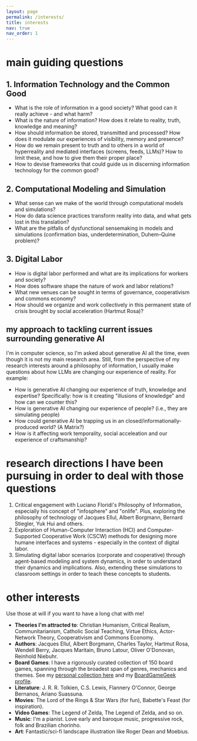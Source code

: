 ```yaml
---
layout: page
permalink: /interests/
title: interests
nav: true
nav_order: 1
---
```


# main guiding questions

## 1. Information Technology and the Common Good
- What is the role of information in a good society? What good can it really achieve - and what harm?
- What is the nature of information? How does it relate to reality, truth, knowledge and meaning?
- How should information be stored, transmitted and processed? How does it modulate our experiences of visibility, memory and presence?
- How do we remain present to truth and to others in a world of hyperreality and mediated interfaces (screens, feeds, LLMs)? How to limit these, and how to give them their proper place?
- How to devise frameworks that could guide us in discerning information technology for the common good?

## 2. Computational Modeling and Simulation
- What sense can we make of the world through computational models and simulations?
- How do data science practices transform reality into data, and what gets lost in this translation?
- What are the pitfalls of dysfunctional sensemaking in models and simulations (confirmation bias, underdetermination, Duhem–Quine problem)?

## 3. Digital Labor
- How is digital labor performed and what are its implications for workers and society?
- How does software shape the nature of work and labor relations?
- What new venues can be sought in terms of governance, cooperativism and commons economy?
- How should we organize and work collectively in this permanent state of crisis brought by social acceleration (Hartmut Rosa)?

## my approach to tackling current issues surrounding generative AI
I'm in computer science, so I'm asked about generative AI all the time, even though it is not my main research area. Still, from the perspective of my research interests around a philosophy of information, I usually make questions about how LLMs are changing our experience of reality. For example:
- How is generative AI changing our experience of truth, knowledge and expertise? Specifically: how is it creating "illusions of knowledge" and how can we counter this?
- How is generative AI changing our experience of people? (i.e., they are simulating people)
- How could generative AI be trapping us in an closed/informationally-produced world? (A Matrix?)
- How is it affecting work temporality, social acceleation and our experience of craftsmanship?

# research directions I have been pursuing in order to deal with those questions
1. Critical engagement with Luciano Floridi's Philosophy of Information, especially his concept of "infosphere" and "onlife". Plus, exploring the philosophy of technology of Jacques Ellul, Albert Borgmann, Bernard Stiegler, Yuk Hui and others.
2. Exploration of Human-Computer Interaction (HCI) and Computer-Supported Cooperative Work (CSCW) methods for designing more humane interfaces and systems - especially in the context of digital labor.
3. Simulating digital labor scenarios (corporate and cooperative) through agent-based modeling and system dynamics, in order to understand their dynamics and implications. Also, extending these simulations to classroom settings in order to teach these concepts to students.

# other interests

Use those at will if you want to have a long chat with me!

- **Theories I'm attracted to**: Christian Humanism, Critical Realism, Communitarianism, Catholic Social Teaching, Virtue Ethics,   Actor-Network Theory, Cooperativism and Commons Economy.
- **Authors**: Jacques Ellul, Albert Borgmann, Charles Taylor, Hartmut Rosa, Wendell Berry, Jacques Maritain, Bruno Latour, Oliver O'Donovan, Reinhold Niebuhr.
- **Board Games**: I have a rigorously curated collection of 150 board games, spanning through the broadest span of genres, mechanics and themes. See my [personal collection here](https://fpasquinisantos.notion.site/boardgames) and my [BoardGameGeek profile](https://boardgamegeek.com/user/fpasquini).
- **Literature**: J. R. R. Tolkien, C.S. Lewis, Flannery O'Connor, George Bernanos, Ariano Suassuna.
- **Movies**: The Lord of the Rings & Star Wars (for fun), Babette's Feast (for inspiration).
- **Video Games**: The Legend of Zelda, The Legend of Zelda, and so on.
- **Music**: I'm a pianist. Love early and baroque music, progressive rock, folk and Brazilian chorinho.
- **Art**: Fantastic/sci-fi landscape illustration like Roger Dean and Moebius.
